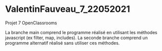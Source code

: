 # ValentinFauveau_7_22052021
Projet 7 OpenClassrooms

La branche main comprend le programme réalisé en utilisant les méthodes javascript (ex filter, map, includes).
La seconde branche comprend un programme alternatif réalisé sans utiliser ces méthodes.
